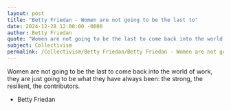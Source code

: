 ```yaml
---
layout: post
title: "Betty Friedan - Women are not going to be the last to"
date: 2024-12-28 12:00:00 -0000
author: Betty Friedan
quote: "Women are not going to be the last to come back into the world of work, they are just going to be what they have always been: the strong, the resilient, the contributors."
subject: Collectivism
permalink: /Collectivism/Betty Friedan/Betty Friedan - Women are not going to be the last to
---
```


Women are not going to be the last to come back into the world of work, they are just going to be what they have always been: the strong, the resilient, the contributors.

- Betty Friedan
